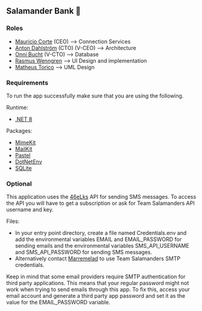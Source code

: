## Salamander Bank 🦎

### Roles
* [Mauricio Corte](https://github.com/Marremelad) (CEO) --> Connection Services
* [Anton Dahlström](https://github.com/Anton-Dahlstrom) (CTO) (V-CEO) --> Architecture
* [Onni Bucht](https://github.com/onni82) (V-CTO) --> Database
* [Rasmus Wenngren](https://github.com/RasmusWenngren92) --> UI Design and implementation
* [Matheus Torico](https://github.com/ikariLain) --> UML Design

### Requirements
To run the app successfully make sure that you are using the following.

Runtime:
* [.NET 8](https://dotnet.microsoft.com/en-us/download/dotnet/8.0)

Packages:
* [MimeKit](https://github.com/jstedfast/MimeKit)
* [MailKit](https://github.com/jstedfast/MailKit)
* [Pastel](https://www.nuget.org/packages/Pastel)
* [DotNetEnv](https://www.nuget.org/packages/DotNetEnv/)
* [SQLite](https://system.data.sqlite.org/index.html/doc/trunk/www/index.wiki)
  
### Optional
This application uses the [46eLks](https://46elks.se/) API for sending SMS messages. To access the API you will have to get a subscription or ask for Team Salamanders API username and key.

Files:
* In your entry point directory, create a file named Credentials.env and add the environmental variables EMAIL and EMAIL_PASSWORD for sending emails and the environmental variables SMS_API_USERNAME and SMS_API_PASSWORD for sending SMS messages.
* Alternatively contact [Marremelad](https://github.com/Marremelad) to use Team Salamanders SMTP credentials.

Keep in mind that some email providers require SMTP authentication for third party applications. This means that your regular password might not work when trying to send emails through this app. To fix this, access your email account and generate a third party app password and set it as the value for the EMAIL_PASSWORD variable.